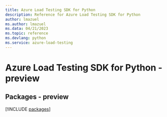 ```yaml
---
title: Azure Load Testing SDK for Python
description: Reference for Azure Load Testing SDK for Python
author: lmazuel
ms.author: lmazuel
ms.data: 04/21/2023
ms.topic: reference
ms.devlang: python
ms.service: azure-load-testing
---
```

# Azure Load Testing SDK for Python - preview
## Packages - preview
[!INCLUDE [packages](load-testing-index.md)]